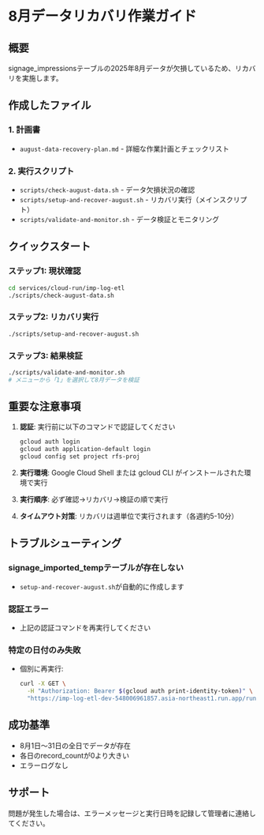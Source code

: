 # 8月データリカバリ作業ガイド

## 概要
signage_impressionsテーブルの2025年8月データが欠損しているため、リカバリを実施します。

## 作成したファイル

### 1. 計画書
- `august-data-recovery-plan.md` - 詳細な作業計画とチェックリスト

### 2. 実行スクリプト
- `scripts/check-august-data.sh` - データ欠損状況の確認
- `scripts/setup-and-recover-august.sh` - リカバリ実行（メインスクリプト）
- `scripts/validate-and-monitor.sh` - データ検証とモニタリング

## クイックスタート

### ステップ1: 現状確認
```bash
cd services/cloud-run/imp-log-etl
./scripts/check-august-data.sh
```

### ステップ2: リカバリ実行
```bash
./scripts/setup-and-recover-august.sh
```

### ステップ3: 結果検証
```bash
./scripts/validate-and-monitor.sh
# メニューから「1」を選択して8月データを検証
```

## 重要な注意事項

1. **認証**: 実行前に以下のコマンドで認証してください
   ```bash
   gcloud auth login
   gcloud auth application-default login
   gcloud config set project rfs-proj
   ```

2. **実行環境**: Google Cloud Shell または gcloud CLI がインストールされた環境で実行

3. **実行順序**: 必ず確認→リカバリ→検証の順で実行

4. **タイムアウト対策**: リカバリは週単位で実行されます（各週約5-10分）

## トラブルシューティング

### signage_imported_tempテーブルが存在しない
- `setup-and-recover-august.sh`が自動的に作成します

### 認証エラー
- 上記の認証コマンドを再実行してください

### 特定の日付のみ失敗
- 個別に再実行:
  ```bash
  curl -X GET \
    -H "Authorization: Bearer $(gcloud auth print-identity-token)" \
    "https://imp-log-etl-dev-548006961857.asia-northeast1.run.app/run?date=2025-08-XX"
  ```

## 成功基準
- 8月1日〜31日の全日でデータが存在
- 各日のrecord_countが0より大きい
- エラーログなし

## サポート
問題が発生した場合は、エラーメッセージと実行日時を記録して管理者に連絡してください。